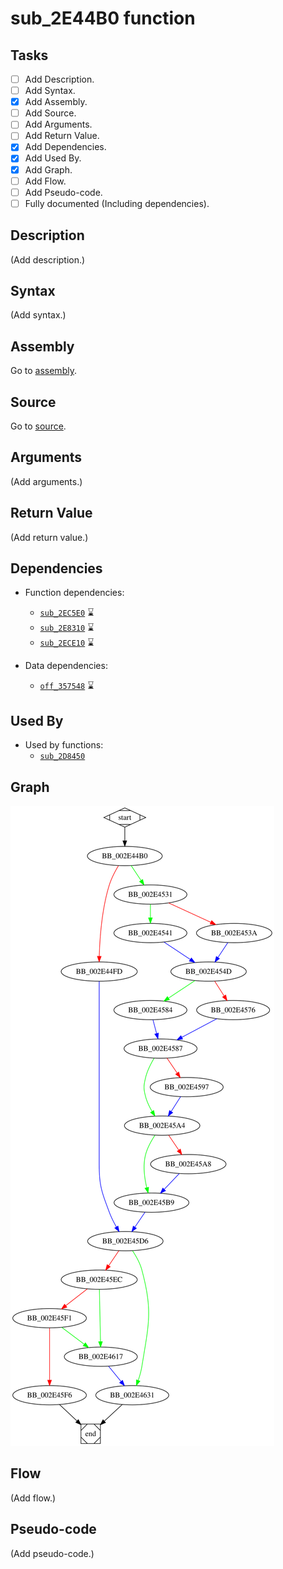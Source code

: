 # sub_2E44B0 function

## Tasks

- [ ] Add Description.
- [ ] Add Syntax.
- [X] Add Assembly.
- [ ] Add Source.
- [ ] Add Arguments.
- [ ] Add Return Value.
- [X] Add Dependencies.
- [X] Add Used By.
- [X] Add Graph.
- [ ] Add Flow.
- [ ] Add Pseudo-code.
- [ ] Fully documented (Including dependencies).

## Description

(Add description.)

## Syntax

(Add syntax.)

## Assembly

Go to [assembly](../asm/sub_2E44B0.asm).

## Source

Go to [source](../cc/sub_2E44B0.cc).

## Arguments

(Add arguments.)

## Return Value

(Add return value.)

## Dependencies

* Function dependencies:
  * [`sub_2EC5E0`](sub_2EC5E0.md) ⌛
  * [`sub_2E8310`](sub_2E8310.md) ⌛
  * [`sub_2ECE10`](sub_2ECE10.md) ⌛


* Data dependencies:
  * [`off_357548`](off_357548.md) ⌛

## Used By

* Used by functions:
  * [`sub_2D8450`](sub_2D8450.md)

## Graph

![sub_2E44B0 Graph](../svg/sub_2E44B0.svg "sub_2E44B0 Graph")

## Flow

(Add flow.)

## Pseudo-code

(Add pseudo-code.)
